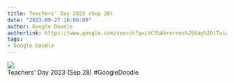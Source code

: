 ```yaml
---
title: Teachers' Day 2023 (Sep 28)
date: "2023-09-27 16:00:00"
author: Google Doodle
authorlink: https://www.google.com/search?q=L%C3%A6rernes%20dag%20(Taiwan)
tags:
- Google-Doodle
---
```

<img src="https://www.google.com/logos/doodles/2023/teachers-day-2023-sep-28-6753651837109943-law.gif" referrerpolicy="no-referrer"><br>Teachers' Day 2023 (Sep 28) #GoogleDoodle